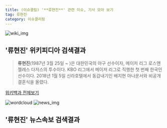 ```yaml
---
title: (이슈클립) '**류현진**' 관련 이슈, 기사 모아 보기
tag: 류현진
category: 이슈클리핑
---
```

![wiki_img](https://user-images.githubusercontent.com/42597476/44503234-41136a80-a6d0-11e8-9071-6fc6418eafe4.png)
## **'**류현진**'** 위키피디아 검색결과
>**류현진**(1987년 3월 25일 ~ )은 대한민국의 야구 선수이자, 메이저 리그 로스앤젤레스 다저스의 투수이다. KBO 리그에서 메이저 리그로 직행한 첫 번째 한국인 선수이다. 2018년 1월 5일 신라호텔에서 동갑내기인 배지현 아나운서와 비공개 결혼식을 올렸다.

<a href="https://ko.wikipedia.org/wiki/류현진" target="_blank">위키백과 전체보기</a>

![wordcloud](https://s3.ap-northeast-2.amazonaws.com/lyrics101-wordcloud/2018-09-18-1537246565.png)
![news_img](https://user-images.githubusercontent.com/42597476/44507050-1206f400-a6e4-11e8-8d98-7ffbfebb353f.png)
## **'**류현진**'** 뉴스속보 검색결과

